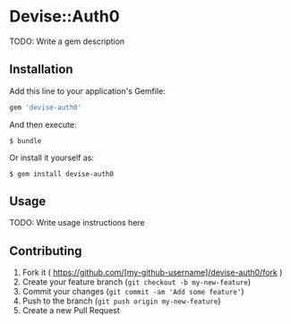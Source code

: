 # Devise::Auth0

TODO: Write a gem description

## Installation

Add this line to your application's Gemfile:

```ruby
gem 'devise-auth0'
```

And then execute:

    $ bundle

Or install it yourself as:

    $ gem install devise-auth0

## Usage

TODO: Write usage instructions here

## Contributing

1. Fork it ( https://github.com/[my-github-username]/devise-auth0/fork )
2. Create your feature branch (`git checkout -b my-new-feature`)
3. Commit your changes (`git commit -am 'Add some feature'`)
4. Push to the branch (`git push origin my-new-feature`)
5. Create a new Pull Request
